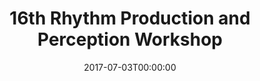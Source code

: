 ---
acronym: RPPW 2017
date: '2017-07-03T00:00:00'
ext_url: http://dmtlab.bcu.ac.uk/rppw2017/
location: Birmingham, UK
submission_date: '2017-01-15T00:00:00'
title: 16th Rhythm Production and Perception Workshop
---
